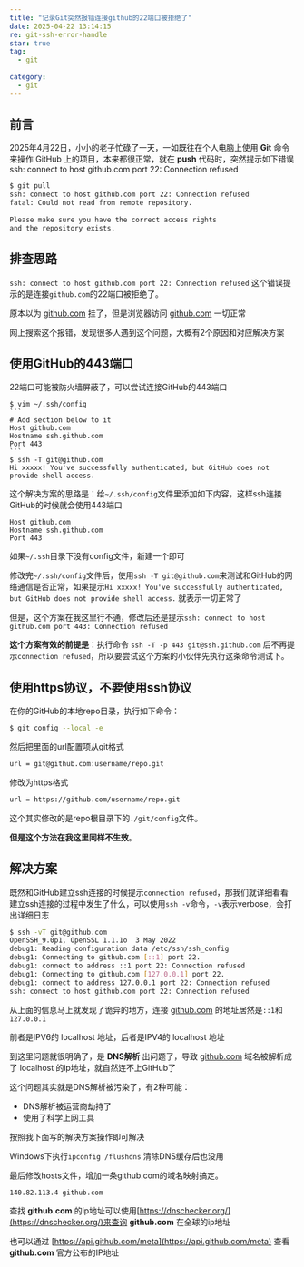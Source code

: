 ```yaml
---
title: "记录Git突然报错连接github的22端口被拒绝了"
date: 2025-04-22 13:14:15
re: git-ssh-error-handle
star: true
tag:
  - git
  
category:
  - git
---
```


## 前言

2025年4月22日，小小的老子忙碌了一天，一如既往在个人电脑上使用 **Git** 命令来操作 GitHub 上的项目，本来都很正常，就在 **push** 代码时，突然提示如下错误 ssh: connect to host github.com port 22: Connection refused

```bash
$ git pull
ssh: connect to host github.com port 22: Connection refused
fatal: Could not read from remote repository.
​
Please make sure you have the correct access rights
and the repository exists.
```

## 排查思路

`ssh: connect to host github.com port 22: Connection refused` 这个错误提示的是连接`github.com`的22端口被拒绝了。

原本以为 [github.com](http://github.com) 挂了，但是浏览器访问 [github.com](http://github.com) 一切正常

网上搜索这个报错，发现很多人遇到这个问题，大概有2个原因和对应解决方案

## 使用GitHub的443端口

22端口可能被防火墙屏蔽了，可以尝试连接GitHub的443端口

````
$ vim ~/.ssh/config
```
# Add section below to it
Host github.com
Hostname ssh.github.com
Port 443
```
$ ssh -T git@github.com
Hi xxxxx! You've successfully authenticated, but GitHub does not
provide shell access.
````

这个解决方案的思路是：给`~/.ssh/config`文件里添加如下内容，这样ssh连接GitHub的时候就会使用443端口

```
Host github.com
Hostname ssh.github.com
Port 443
```

如果`~/.ssh`目录下没有config文件，新建一个即可

修改完`~/.ssh/config`文件后，使用`ssh -T git@github.com`来测试和GitHub的网络通信是否正常，如果提示`Hi xxxxx! You've successfully authenticated, but GitHub does not provide shell access.` 就表示一切正常了

但是，这个方案在我这里行不通，修改后还是提示`ssh: connect to host github.com port 443: Connection refused`

**这个方案有效的前提是**：执行命令 `ssh -T -p 443 git@ssh.github.com` 后不再提示`connection refused`，所以要尝试这个方案的小伙伴先执行这条命令测试下。

## 使用https协议，不要使用ssh协议

在你的GitHub的本地repo目录，执行如下命令：

```bash
$ git config --local -e
```

然后把里面的url配置项从git格式

```bash
url = git@github.com:username/repo.git
```

修改为https格式

```bash
url = https://github.com/username/repo.git
```

这个其实修改的是repo根目录下的`./git/config`文件。

**但是这个方法在我这里同样不生效**。

## 解决方案

既然和GitHub建立ssh连接的时候提示`connection refused`，那我们就详细看看建立ssh连接的过程中发生了什么，可以使用`ssh -v`命令，`-v`表示verbose，会打出详细日志

```bash
$ ssh -vT git@github.com
OpenSSH_9.0p1, OpenSSL 1.1.1o  3 May 2022
debug1: Reading configuration data /etc/ssh/ssh_config
debug1: Connecting to github.com [::1] port 22.
debug1: connect to address ::1 port 22: Connection refused
debug1: Connecting to github.com [127.0.0.1] port 22.
debug1: connect to address 127.0.0.1 port 22: Connection refused
ssh: connect to host github.com port 22: Connection refused
```

从上面的信息马上就发现了诡异的地方，连接 [github.com](http://github.com) 的地址居然是`::1`和`127.0.0.1`

前者是IPV6的 localhost 地址，后者是IPV4的 localhost 地址

到这里问题就很明确了，是 **DNS解析** 出问题了，导致 [github.com](https://github.com) 域名被解析成了 localhost 的ip地址，就自然连不上GitHub了

这个问题其实就是DNS解析被污染了，有2种可能：

- DNS解析被运营商劫持了
- 使用了科学上网工具

按照我下面写的解决方案操作即可解决

Windows下执行`ipconfig /flushdns` 清除DNS缓存后也没用

最后修改hosts文件，增加一条github.com的域名映射搞定。

```bash
140.82.113.4 github.com
```

查找 **github.com** 的ip地址可以使用[https://dnschecker.org/](https://dnschecker.org/)来查询 **github.com** 在全球的ip地址

也可以通过 [https://api.github.com/meta](https://api.github.com/meta)  查看 **github.com** 官方公布的IP地址

